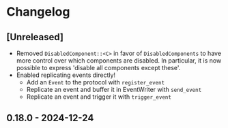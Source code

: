 # Changelog


## [Unreleased]

- Removed `DisabledComponent::<C>` in favor of `DisabledComponents` to have more control over
which components are disabled. In particular, it is now possible to express 'disable all components except these'.
- Enabled replicating events directly!
  - Add an `Event` to the protocol with `register_event`
  - Replicate an event and buffer it in EventWriter with `send_event`
  - Replicate an event and trigger it with `trigger_event`


## 0.18.0 - 2024-12-24